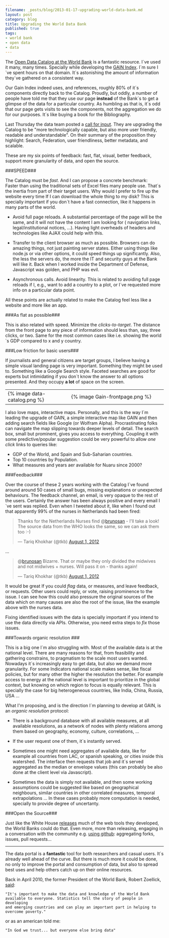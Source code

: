 ```yaml
---
filename: _posts/blog/2013-01-17-upgrading-world-data-bank.md
layout: post
category: blog
title: Upgrading the World Data Bank
published: true
tags:
- world bank
- open data
- data 
---
```



The [Open Data Catalog at the World Bank](http://data.worldbank.org/) is a fantastic resource. I´ve
used it many, many times. Specially while developing the [GAIN
Index](http://index.gain.org). I´m sure I´ve spent hours on that domain. It´s astonishing the amount of information
they´ve gathered on a consistent way.

Our Gain Index indeed uses, and references, roughly 80% of it´s
components directly back to the Catalog. Proudly, but oddly, a number
of people have told me that they  use our page **instead** of the Bank´s to get a glimpse of the data
for a particular country. As humbling as that is, it´s odd that our page
gets visits to see the components, not the aggregation we do for our
purposes. It´s like buying a book for the Bibliography.

Last Thursday the data team posted a [call for input](http://blogs.worldbank.org/opendata/the-future-of-the-open-data-catalog). They are upgrading the 
Catalog to be "more technologically capable, but also more user friendly, readable and
understandable". On their summary of the proposition they highlight: Search, Federation, 
user friendliness, better metadata, and scalable. 

These are my six points of feedback: fast, flat, visual, better
feedback, support more granularity of data, and open the source.
<!--more-->

###SPEED###

The Catalog must be *fast*. And I can propose a concrete benchmark:  
Faster than using the traditional sets of Excel files many people
use. That´s the inertia from part of their target users. Why would I
prefer to fire up the website every time If I can download the whole thing to my
disk? This is specially important if you don´t have a fast connection,
like it happens in many parts of the world.

* Avoid full page reloads. A substantial percentage of the page will
  be the same, and it will not have the content I am looking for (
navigation links, legal/institutional notices, ...). Having light overheads of headers and
technologies like AJAX could help with this.

* Transfer to the client browser as much as possible. Browsers can do
  amazing things, not just painting server states. Either using
things like node.js or via other options, it could speed things up
significantly. Also, the less the servers do, the more the IT and security
guys at the Bank will like it. Back when I worked inside the Department
of Defense, Javascript was golden, and PHP was evil.

* Asynchronous calls. Avoid linearity. This is related to avoiding full
  page reloads if I, e.g., want to add a country to a plot, or I´ve
requested more info on a particular data point. 

All these points are actually related to make the Catalog feel less like 
a website and more like an app.

###As flat as possible###

This is also related with speed. Minimize the *clicks-to-target*. 
The distance from the front page to  any piece of information should less 
than, say, three clicks, or two. Same for the most common cases like i.e. showing 
the world´s GDP compared to x and y country.

###Low friction for basic users###

If journalists and general citizens are target groups, I believe having a
simple visual landing page is very important. Something they might be
used to. Something like a Google Search style. Faceted searches are good
for experts but intimidating if you don´t know the answer to all options
presented. And they occupy **a lot** of space on the screen.

<table>
<tr>
<td width="40%">{% image data-catalog.png   %}</td>
<td width="60%">{% image Gain-frontpage.png   %}</td>
</tr>
</table>


I also love maps, interactive maps. Personally, and this is the way I´m
leading the upgrade of GAIN, a simple interactive map like GAIN and then
adding search fields like Google (or Wolfram Alpha). 
Procrastinating folks can navigate the map slipping towards deeper
levels of detail. The search box, small but prominent, gives you access
to everything. Coupling it with some predictive/popular suggestion
could be very powerful to allow *one click* links to queries like:

* GDP of the World, and Spain and Sub-Saharian countries.
* Top 10 countries by Population.
* What measures and years aer available for Nuaru since 2000?

###Feedback###

Over the course of these 2 years working with the Catalog I´ve found
around around 50 cases of small bugs, missing explanations or unexpected
behaviours. The feedback channel, an email, is very opaque to the rest of
the users. Certainly the answer has been always positive and every email
I´ve sent was replied. Even when I tweeted about it, like when I found
out that apparently 99% of the nurses in Netherlands had been fired:

<blockquote class="twitter-tweet"
data-in-reply-to="230719792498225153"><p>Thanks for the Netherlands
Nurses find @<a href="https://twitter.com/brunosan">brunosan</a> - I'll
take a look! The source data from the WHO looks the same, so we can ask
them too :-)</p>&mdash; Tariq Khokhar (@tkb) <a
href="https://twitter.com/tkb/status/230746382896599042"
data-datetime="2012-08-01T19:26:39+00:00">August 1,
2012</a></blockquote>
<script async src="//platform.twitter.com/widgets.js"
charset="utf-8"></script>
...
<blockquote class="twitter-tweet"
data-in-reply-to="230754684065955840"
><p>@<a
href="https://twitter.com/brunosan">brunosan</a> Bizarre. That or maybe
they only divided the midwives and not midwives + nurses. Will pass it
on - thanks again!</p>&mdash; Tariq Khokhar (@tkb) <a
href="https://twitter.com/tkb/status/230755868185083904"
data-datetime="2012-08-01T20:04:20+00:00">August 1,
2012</a></blockquote>
<script async src="//platform.twitter.com/widgets.js"
charset="utf-8"></script>


It would be great If you could *flag* data, or measures, and leave
feedback, or requests. Other users could reply, or vote, raising prominence to the
issue. I can see how this could also pressure the original sources of the
data which on many causes are also the root of the issue, like the
example above with the nurses data.

Fixing identified issues with the data is specially important if you intend to use
the data directly via APIs. Otherwise, you need extra steps to *fix*
those issues.

###Towards organic resolution ###

This is a big one I´m also struggling with. Most of the available data is at
the national level. There are many reasons for that, from feasibility
and gathering constrains, to pragmatism to the scale most users wanted.
Nowadays it´s increasingly easy to get data, but also we demand more
granularity. For some Indicators national scale makes sense, like fiscal
policies, but for many other the higher the resolution the better. For
example access to energy at the national level is important to
prioritize in the global context, but knowing on which region to focus
is equally relevant. This is specially the case for big heterogeneous
countries, like India, China, Russia, USA ... 

What I'm proposing, and is the direction I´m planning to develop
at GAIN, is an *organic resolution* protocol: 

* There is a background
database with all available measures, at all available resolutions, as
a network of nodes with plenty relations among them based on geography, economy,
culture, correlations, ... 

* If the user request one of them, it´s instantly served. 

* Sometimes one might need aggregates of available data, like for example all countries
from LAC, or spanish speaking, or cities inside this watershed. The interface then requests that job and
it´s served aggregated as the median or envelope values (this can probably be also done at the client level via
Javascript).
* Sometimes the data is simply not available, and then some
working assumptions could be suggested like based on geographical
neighbours, similar countries in other correlated measures, temporal
extrapolations ... In these cases probably more computation is needed,
specially to provide degree of uncertanty.



###Open the Source###

Just like the White House [releases](http://www.whitehouse.gov/developers)
 much of the web tools they developed,
the World Banks could do that. Even more, more than releasing, engaging
in a conversation with the community e.g. [using github](https://github.com/WhiteHouse): aggregating forks, issues, pull
requests...

<hr>

The data portal is a **fantastic** tool for both researchers and casual
users. It´s already well ahead of the curve. But there is much more it
could be done, no only to improve the portal and consumption of data, but
also to spread best uses and help others catch up on their online
resources.

Back in April 2010, the former President of the World Bank, Robert Zoellick, [said](http://blogs.worldbank.org/opendata/open-data-at-the-world-bank-2-years-old-today):
 
    "It's important to make the data and knowledge of the World Bank
    available to everyone. Statistics tell the story of people in developing
    and emerging countries and can play an important part in helping to
    overcome poverty."

or as an american told me:

    "In God we trust... but everyone else bring data"
